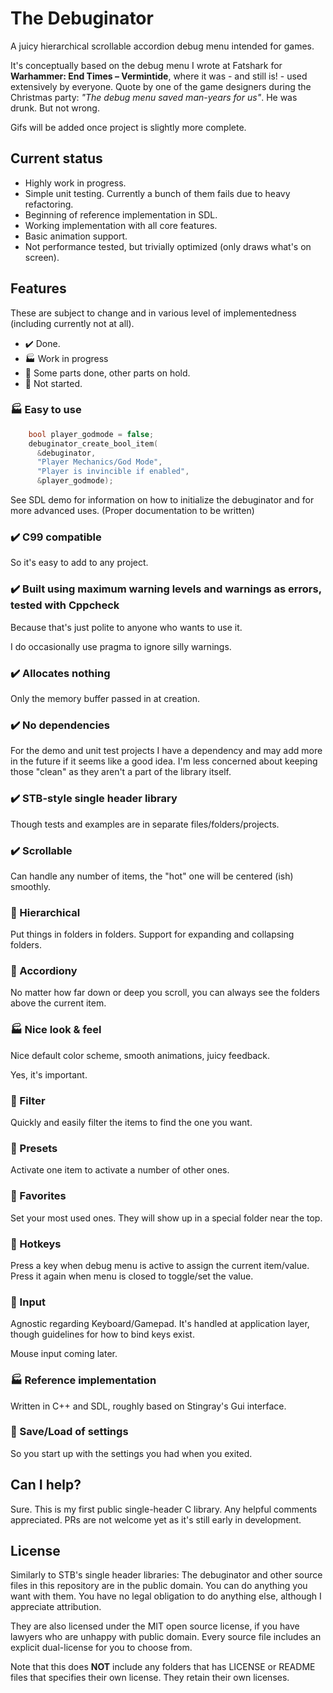 # The Debuginator

A juicy hierarchical scrollable accordion debug menu intended for games.

It's conceptually based on the debug menu I wrote at Fatshark for **Warhammer: End Times – Vermintide**, where it was - and still is! - used extensively by everyone. Quote by one of the game designers during the Christmas party: *"The debug menu saved man-years for us"*. He was drunk. But not wrong.

Gifs will be added once project is slightly more complete.

## Current status

- Highly work in progress.
- Simple unit testing. Currently a bunch of them fails due to heavy refactoring.
- Beginning of reference implementation in SDL.
- Working implementation with all core features.
- Basic animation support.
- Not performance tested, but trivially optimized (only draws what's on screen).

## Features

These are subject to change and in various level of implementedness (including currently not at all).

- :heavy_check_mark: Done.
- :factory: Work in progress
- :small_blue_diamond: Some parts done, other parts on hold.
- :red_circle: Not started.

### :factory: Easy to use

```C
    bool player_godmode = false;
    debuginator_create_bool_item(
      &debuginator,
      "Player Mechanics/God Mode",
      "Player is invincible if enabled",
      &player_godmode);
```

See SDL demo for information on how to initialize the debuginator and for more advanced uses. (Proper documentation to be written)

### :heavy_check_mark: C99 compatible

So it's easy to add to any project.

### :heavy_check_mark: Built using maximum warning levels and warnings as errors, tested with Cppcheck

Because that's just polite to anyone who wants to use it.

I do occasionally use pragma to ignore silly warnings.

### :heavy_check_mark: Allocates nothing

Only the memory buffer passed in at creation.

### :heavy_check_mark: No dependencies

For the demo and unit test projects I have a dependency and may add more in the future if it seems like a good idea. I'm less concerned about keeping those "clean" as they aren't a part of the library itself.

### :heavy_check_mark: STB-style single header library

Though tests and examples are in separate files/folders/projects.

### :heavy_check_mark: Scrollable

Can handle any number of items, the "hot" one will be centered (ish) smoothly.

### :small_blue_diamond: Hierarchical

Put things in folders in folders. Support for expanding and collapsing folders.

### :red_circle: Accordiony

No matter how far down or deep you scroll, you can always see the folders above the current item.

### :factory: Nice look & feel

Nice default color scheme, smooth animations, juicy feedback.

Yes, it's important.

### :red_circle: Filter

Quickly and easily filter the items to find the one you want.

### :red_circle: Presets

Activate one item to activate a number of other ones.

### :red_circle: Favorites

Set your most used ones. They will show up in a special folder near the top.

### :red_circle: Hotkeys

Press a key when debug menu is active to assign the current item/value. Press it again when menu is closed to toggle/set the value.

### :small_blue_diamond: Input

Agnostic regarding Keyboard/Gamepad. It's handled at application layer, though guidelines for how to bind keys exist.

Mouse input coming later.

### :factory: Reference implementation

Written in C++ and SDL, roughly based on Stingray's Gui interface.

### :small_blue_diamond: Save/Load of settings

So you start up with the settings you had when you exited.

## Can I help?

Sure. This is my first public single-header C library. Any helpful comments appreciated. PRs are not welcome yet as it's still early in development.

## License

Similarly to STB's single header libraries: The debuginator and other source files in this repository are in the public domain. You can do anything you want with them. You have no legal obligation to do anything else, although I appreciate attribution.

They are also licensed under the MIT open source license, if you have lawyers who are unhappy with public domain. Every source file includes an explicit dual-license for you to choose from.

Note that this does **NOT** include any folders that has LICENSE or README files that specifies their own license. They retain their own licenses.


